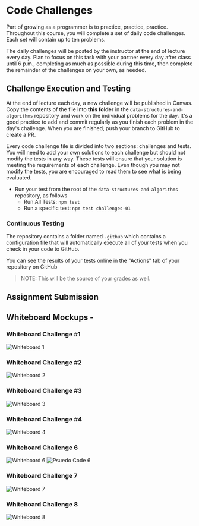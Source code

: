 # Code Challenges

Part of growing as a programmer is to practice, practice, practice. Throughout this course, you will complete a set of daily code challenges. Each set will contain up to ten problems.

The daily challenges will be posted by the instructor at the end of lecture every day. Plan to focus on this task with your partner every day after class until 6 p.m., completing as much as possible during this time, then complete the remainder of the challenges on your own, as needed.

## Challenge Execution and Testing

At the end of lecture each day, a new challenge will be published in Canvas. Copy the contents of the file into **this folder** in the `data-structures-and-algorithms` repository and work on the individual problems for the day. It's a good practice to add and commit regularly as you finish each problem in the day's challenge. When you are finished, push your branch to GitHub to create a PR.

Every code challenge file is divided into two sections: challenges and tests. You will need to add your own solutions to each challenge but should not modify the tests in any way. These tests will ensure that your solution is meeting the requirements of each challenge. Even though you may not modify the tests, you are encouraged to read them to see what is being evaluated.

- Run your test from the root of the `data-structures-and-algorithms` repository, as follows
  - Run All Tests: `npm test`
  - Run a specific test: `npm test challenges-01`

### Continuous Testing

The repository contains a folder named `.github` which contains a configuration file that will automatically execute all of your tests when you check in your code to GitHub.

You can see the results of your tests online in the "Actions" tab of your repository on GitHub

> NOTE: This will be the source of your grades as well.

## Assignment Submission

## Whiteboard Mockups -

### Whiteboard Challenge #1

![Whiteboard 1](/javascript/code-challenges/whiteboard1.png)

### Whiteboard Challenge #2

![Whiteboard 2](/javascript/code-challenges/whiteboard2.png)

### Whiteboard Challenge #3

![Whiteboard 3](/javascript/code-challenges/whiteboard3.png)

### Whiteboard Challenge #4

![Whiteboard 4](/javascript/code-challenges/whiteboard4.png)

### Whiteboard Challenge 6

![Whiteboard 6](/javascript//code-challenges/whiteboard6.png)
![Psuedo Code 6](/javascript/code-challenges/psuedocode6.png)

### Whiteboard Challenge 7

![Whiteboard 7](/javascript/code-challenges/whiteboard7.png)

### Whiteboard Challenge 8

![Whiteboard 8](/javascript/code-challenges/whiteboard8.png)
